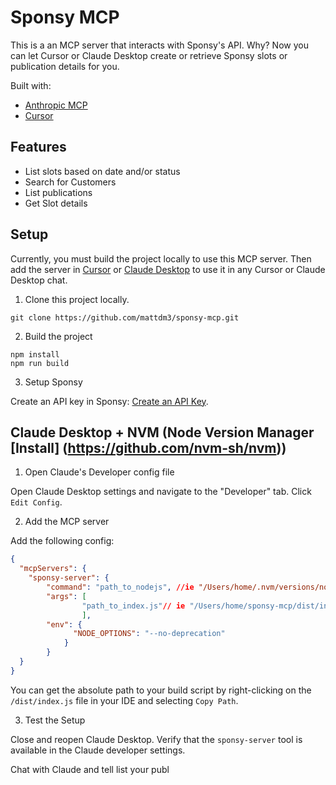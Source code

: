 # Sponsy MCP

This is a an MCP server that interacts with Sponsy's API. Why? Now you can let Cursor or Claude Desktop create or retrieve Sponsy slots or publication details for you.


Built with:

- [Anthropic MCP](https://docs.anthropic.com/en/docs/agents-and-tools/mcp)
- [Cursor](https://cursor.so/)

## Features

- List slots based on date and/or status
- Search for Customers
- List publications
- Get Slot details


## Setup

Currently, you must build the project locally to use this MCP server. Then add the server in [Cursor](#cursor) or [Claude Desktop](#claude-desktop) to use it in any Cursor or Claude Desktop chat.

1. Clone this project locally.

```
git clone https://github.com/mattdm3/sponsy-mcp.git
```

2. Build the project

```
npm install
npm run build
```
3. Setup Sponsy

Create an API key in Sponsy: [Create an API Key](https://getsponsy.com/settings/integrations/api). 


## Claude Desktop + NVM (Node Version Manager [Install] (https://github.com/nvm-sh/nvm))

1. Open Claude's Developer config file

Open Claude Desktop settings and navigate to the "Developer" tab. Click `Edit Config`.

2. Add the MCP server

Add the following config:

```json
{
  "mcpServers": {
    "sponsy-server": {
        "command": "path_to_nodejs", //ie "/Users/home/.nvm/versions/node/v22.20.0/bin/node",
        "args": [
                "path_to_index.js"// ie "/Users/home/sponsy-mcp/dist/index.js"
                ],
        "env": {
              "NODE_OPTIONS": "--no-deprecation"
            }
        }
  }
}
```

You can get the absolute path to your build script by right-clicking on the `/dist/index.js` file in your IDE and selecting `Copy Path`.


3. Test the Setup

Close and reopen Claude Desktop. Verify that the `sponsy-server` tool is available in the Claude developer settings.


Chat with Claude and tell list your publ
